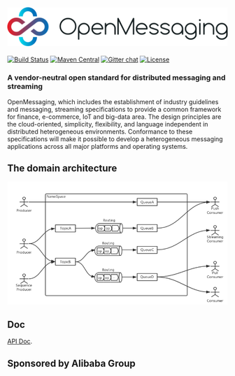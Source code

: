 ## ![logo](./docs/images/logo2.png)

[![Build Status](https://travis-ci.org/openmessaging/openmessaging.svg?branch=master)](https://travis-ci.org/openmessaging/openmessaging) [![Maven Central](https://maven-badges.herokuapp.com/maven-central/io.openmessaging/openmessaging-api/badge.svg)](http://search.maven.org/#search%7Cga%7C1%7Copenmessaging) [![Gitter chat](https://badges.gitter.im/gitterHQ/gitter.png)](https://gitter.im/openmessaging/public) [![License](https://img.shields.io/badge/license-Apache%202-4EB1BA.svg)](https://www.apache.org/licenses/LICENSE-2.0.html)

### A vendor-neutral open standard for distributed messaging and streaming
OpenMessaging, which includes the establishment of industry guidelines and messaging, streaming specifications to provide a common framework for finance, e-commerce, IoT and big-data area. The design principles are the cloud-oriented, simplicity, flexibility, and language independent in distributed heterogeneous environments. Conformance to these specifications will make it possible to develop a heterogeneous messaging applications across all major platforms and operating systems.

## The domain architecture
![domain-design](./docs/images/new-domain-design.png)

## Doc
[API Doc](https://openmessaging.github.io/openmessaging/).


## Sponsored by Alibaba Group
